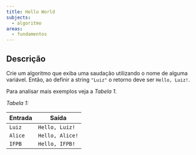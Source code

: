 ```yaml
---
title: Hello World
subjects:
  - algoritmo
areas:
  - fundamentos
---
```


## Descrição

Crie um algoritmo que exiba uma saudação utilizando o nome de alguma variável. Então, ao definir a string `"Luiz"` o retorno deve ser `Hello, Luiz!`.

Para analisar mais exemplos veja a _Tabela 1_.

_Tabela 1:_

| Entrada | Saída           |
| ------- | --------------- |
| `Luiz`  | `Hello, Luiz!`  |
| `Alice` | `Hello, Alice!` |
| `IFPB`  | `Hello, IFPB!`  |
